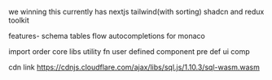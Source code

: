 we winning this
currently has nextjs tailwind(with sorting) shadcn and redux toolkit

features-
schema tables flow
autocompletions for monaco

import order
core libs
utility fn
user defined component
pre def ui comp

cdn link https://cdnjs.cloudflare.com/ajax/libs/sql.js/1.10.3/sql-wasm.wasm
